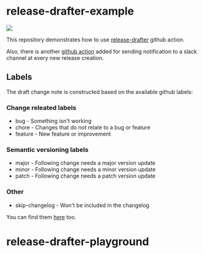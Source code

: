 # release-drafter-example

![](https://media.giphy.com/media/CDZwopbecAbIc/giphy-downsized.gif)

This repository demonstrates how to use [release-drafter](https://github.com/marketplace/actions/release-drafter) github action.

Also, there is another [github action](./.github/workflows/release_slack_notification.yml) added for sending notification to a slack channel at every new release creation.

## Labels

The draft change note is constructed based on the available github labels:

### Change releated labels

- bug - Something isn't working
- chore - Changes that do not relate to a bug or feature
- feature - New feature or improvement

### Semantic versioning labels

- major - Following change needs a major version update
- minor - Following change needs a minor version update
- patch - Following change needs a patch version update

### Other

- skip-changelog - Won't be included in the changelog

You can find them [here](https://github.com/joelazar/releaser-example/issues/labels) too.
# release-drafter-playground
